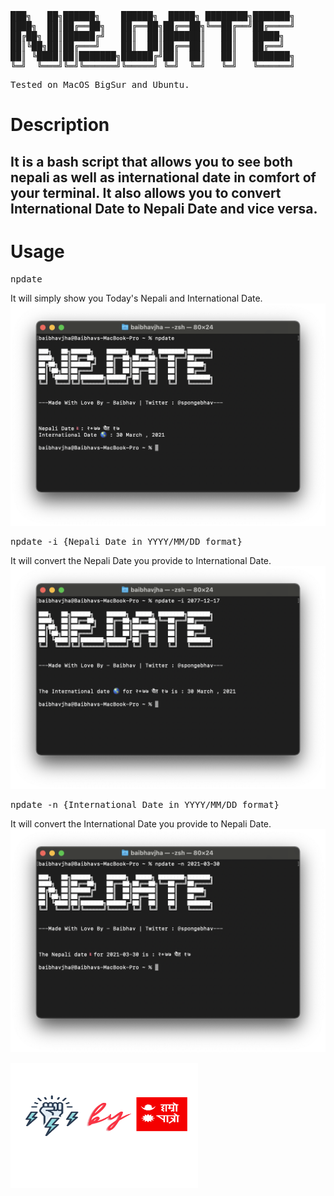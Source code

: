 <pre>
███╗   ██╗██████╗    ██████╗  █████╗ ████████╗███████╗
████╗  ██║██╔══██╗   ██╔══██╗██╔══██╗╚══██╔══╝██╔════╝
██╔██╗ ██║██████╔╝   ██║  ██║███████║   ██║   █████╗ 
██║╚██╗██║██╔═══╝    ██║  ██║██╔══██║   ██║   ██╔══╝  
██║ ╚████║██║███████╗██████╔╝██║  ██║   ██║   ███████╗
╚═╝  ╚═══╝╚═╝╚══════╝╚═════╝ ╚═╝  ╚═╝   ╚═╝   ╚══════╝
</pre>

<pre>Tested on MacOS BigSur and Ubuntu.</pre>

# Description
## It is a bash script that allows you to see both nepali as well as international date in comfort of your terminal. It also allows you to convert International Date to Nepali Date and vice versa.

# Usage

<pre>npdate</pre>
It will simply show you Today's Nepali and International Date.
<img src="images/npdatenormal.png">
<pre>npdate -i {Nepali Date in YYYY/MM/DD format}</pre>
It will convert the Nepali Date you provide to International Date.
<img src="images/npdateneptoend.png">
<pre>npdate -n {International Date in YYYY/MM/DD format}</pre>
It will convert the International Date you provide to Nepali Date.
<img src="images/npdateengtonep.png">


<img src="images/poweredbyhamropatro.png" width=300px height=200px>
